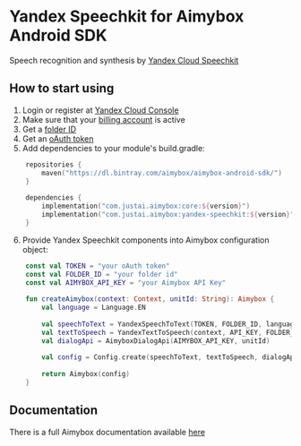 # Yandex Speechkit for Aimybox Android SDK

Speech recognition and synthesis by [Yandex Cloud Speechkit](https://cloud.yandex.ru/services/speechkit)

## How to start using

1. Login or register at [Yandex Cloud Console](https://console.cloud.yandex.ru/)
2. Make sure that your [billing account](https://cloud.yandex.ru/docs/billing/concepts/billing-account) is active
3. Get a [folder ID](https://cloud.yandex.ru/docs/resource-manager/operations/folder/get-id)
4. Get an [oAuth token](https://cloud.yandex.ru/docs/iam/concepts/authorization/oauth-token)
5. Add dependencies to your module's build.gradle:
```kotlin
    repositories {
        maven("https://dl.bintray.com/aimybox/aimybox-android-sdk/")
    }
    
    dependencies {
        implementation("com.justai.aimybox:core:${version}")
        implementation("com.justai.aimybox:yandex-speechkit:${version}")
    }
```
6. Provide Yandex Speechkit components into Aimybox configuration object:
```kotlin
    const val TOKEN = "your oAuth token"
    const val FOLDER_ID = "your folder id"
    const val AIMYBOX_API_KEY = "your Aimybox API Key"
    
    fun createAimybox(context: Context, unitId: String): Aimybox {
        val language = Language.EN
    
        val speechToText = YandexSpeechToText(TOKEN, FOLDER_ID, language)
        val textToSpeech = YandexTextToSpeech(context, API_KEY, FOLDER_ID, language)
        val dialogApi = AimyboxDialogApi(AIMYBOX_API_KEY, unitId)
        
        val config = Config.create(speechToText, textToSpeech, dialogApi)
    
        return Aimybox(config)
    }
```

## Documentation

There is a full Aimybox documentation available [here](https://help.aimybox.com)
